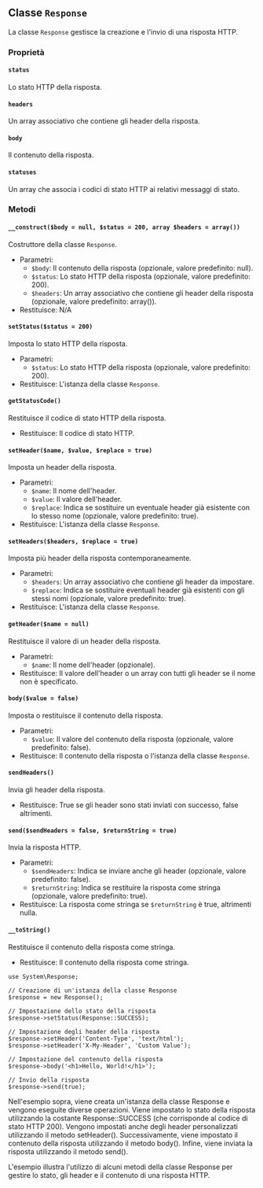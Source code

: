 ## Classe `Response`

La classe `Response` gestisce la creazione e l'invio di una risposta HTTP.

### Proprietà

#### `status`

Lo stato HTTP della risposta.

#### `headers`

Un array associativo che contiene gli header della risposta.

#### `body`

Il contenuto della risposta.

#### `statuses`

Un array che associa i codici di stato HTTP ai relativi messaggi di stato.

### Metodi

#### `__construct($body = null, $status = 200, array $headers = array())`

Costruttore della classe `Response`.

* Parametri:
  * `$body`: Il contenuto della risposta (opzionale, valore predefinito: null).
  * `$status`: Lo stato HTTP della risposta (opzionale, valore predefinito: 200).
  * `$headers`: Un array associativo che contiene gli header della risposta (opzionale, valore predefinito: array()).
* Restituisce: N/A

#### `setStatus($status = 200)`

Imposta lo stato HTTP della risposta.

* Parametri:
  * `$status`: Lo stato HTTP della risposta (opzionale, valore predefinito: 200).
* Restituisce: L'istanza della classe `Response`.

#### `getStatusCode()`

Restituisce il codice di stato HTTP della risposta.

* Restituisce: Il codice di stato HTTP.

#### `setHeader($name, $value, $replace = true)`

Imposta un header della risposta.

* Parametri:
  * `$name`: Il nome dell'header.
  * `$value`: Il valore dell'header.
  * `$replace`: Indica se sostituire un eventuale header già esistente con lo stesso nome (opzionale, valore predefinito: true).
* Restituisce: L'istanza della classe `Response`.

#### `setHeaders($headers, $replace = true)`

Imposta più header della risposta contemporaneamente.

* Parametri:
  * `$headers`: Un array associativo che contiene gli header da impostare.
  * `$replace`: Indica se sostituire eventuali header già esistenti con gli stessi nomi (opzionale, valore predefinito: true).
* Restituisce: L'istanza della classe `Response`.

#### `getHeader($name = null)`

Restituisce il valore di un header della risposta.

* Parametri:
  * `$name`: Il nome dell'header (opzionale).
* Restituisce: Il valore dell'header o un array con tutti gli header se il nome non è specificato.

#### `body($value = false)`

Imposta o restituisce il contenuto della risposta.

* Parametri:
  * `$value`: Il valore del contenuto della risposta (opzionale, valore predefinito: false).
* Restituisce: Il contenuto della risposta o l'istanza della classe `Response`.

#### `sendHeaders()`

Invia gli header della risposta.

* Restituisce: True se gli header sono stati inviati con successo, false altrimenti.

#### `send($sendHeaders = false, $returnString = true)`

Invia la risposta HTTP.

* Parametri:
  * `$sendHeaders`: Indica se inviare anche gli header (opzionale, valore predefinito: false).
  * `$returnString`: Indica se restituire la risposta come stringa (opzionale, valore predefinito: true).
* Restituisce: La risposta come stringa se `$returnString` è true, altrimenti nulla.

#### `__toString()`

Restituisce il contenuto della risposta come stringa.

* Restituisce: Il contenuto della risposta come stringa.

```
use System\Response;

// Creazione di un'istanza della classe Response
$response = new Response();

// Impostazione dello stato della risposta
$response->setStatus(Response::SUCCESS);

// Impostazione degli header della risposta
$response->setHeader('Content-Type', 'text/html');
$response->setHeader('X-My-Header', 'Custom Value');

// Impostazione del contenuto della risposta
$response->body('<h1>Hello, World!</h1>');

// Invio della risposta
$response->send(true);
```

Nell'esempio sopra, viene creata un'istanza della classe Response e vengono eseguite diverse operazioni. Viene impostato lo stato della risposta utilizzando la costante Response::SUCCESS (che corrisponde al codice di stato HTTP 200). Vengono impostati anche degli header personalizzati utilizzando il metodo setHeader(). Successivamente, viene impostato il contenuto della risposta utilizzando il metodo body(). Infine, viene inviata la risposta utilizzando il metodo send().

L'esempio illustra l'utilizzo di alcuni metodi della classe Response per gestire lo stato, gli header e il contenuto di una risposta HTTP.
